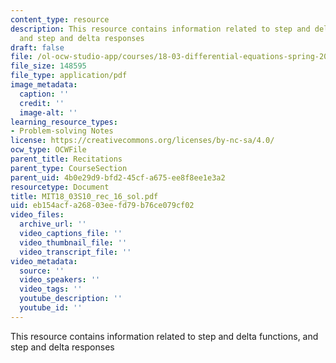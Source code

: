 ```yaml
---
content_type: resource
description: This resource contains information related to step and delta functions,
  and step and delta responses
draft: false
file: /ol-ocw-studio-app/courses/18-03-differential-equations-spring-2010/eb154acfa26803eefd79b76ce079cf02_MIT18_03S10_rec_16_sol.pdf
file_size: 148595
file_type: application/pdf
image_metadata:
  caption: ''
  credit: ''
  image-alt: ''
learning_resource_types:
- Problem-solving Notes
license: https://creativecommons.org/licenses/by-nc-sa/4.0/
ocw_type: OCWFile
parent_title: Recitations
parent_type: CourseSection
parent_uid: 4b0e29d9-bfd2-45cf-a675-ee8f8ee1e3a2
resourcetype: Document
title: MIT18_03S10_rec_16_sol.pdf
uid: eb154acf-a268-03ee-fd79-b76ce079cf02
video_files:
  archive_url: ''
  video_captions_file: ''
  video_thumbnail_file: ''
  video_transcript_file: ''
video_metadata:
  source: ''
  video_speakers: ''
  video_tags: ''
  youtube_description: ''
  youtube_id: ''
---
```

This resource contains information related to step and delta functions, and step and delta responses